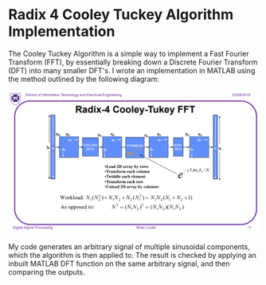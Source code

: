 # Radix 4 Cooley Tuckey Algorithm Implementation
The Cooley Tuckey Algorithm is a simple way to implement a Fast Fourier Transform (FFT), by essentially breaking down a Discrete Fourier Transform (DFT) into many smaller DFT's. I wrote an implementation in MATLAB using the method outlined by the following diagram:

<img src="https://github.com/jgarnierUQ/Signal-Processing/blob/main/Radix%204%20Cooley%20Tuckey%20Algorithm%20Implementation/cooleyTukeyTheory.PNG" alt="drawing" width="700"/>

My code generates an arbitrary signal of multiple sinusoidal components, which the algorithm is then applied to. The result is checked by applying an inbuilt MATLAB DFT function on the same arbitrary signal, and then comparing the outputs.
